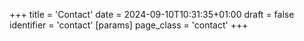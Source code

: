 +++
title = 'Contact'
date = 2024-09-10T10:31:35+01:00
draft = false
identifier = 'contact'
[params]
    page_class = 'contact'
+++

